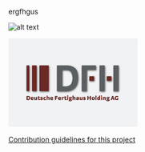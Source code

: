 ergfhgus

![alt text](https://www.google.com/images/branding/googlelogo/1x/googlelogo_color_272x92dp.png)

![alt text](https://raw.githubusercontent.com/MakerLabCRI/FrugalMicroscope/master/StudentStories/Projet%20Micro%20Magique/images/dfh.jpg)

[Contribution guidelines for this project](Functionalities/XY/CONTRIBUTING.md)
